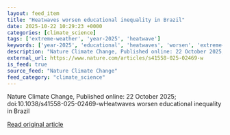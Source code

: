 ```yaml
---
layout: feed_item
title: "Heatwaves worsen educational inequality in Brazil"
date: 2025-10-22 10:29:23 +0000
categories: [climate_science]
tags: ['extreme-weather', 'year-2025', 'heatwave']
keywords: ['year-2025', 'educational', 'heatwaves', 'worsen', 'extreme-weather', 'heatwave']
description: "Nature Climate Change, Published online: 22 October 2025; doi:10"
external_url: https://www.nature.com/articles/s41558-025-02469-w
is_feed: true
source_feed: "Nature Climate Change"
feed_category: "climate_science"
---
```


Nature Climate Change, Published online: 22 October 2025; doi:10.1038/s41558-025-02469-wHeatwaves worsen educational inequality in Brazil

[Read original article](https://www.nature.com/articles/s41558-025-02469-w)
